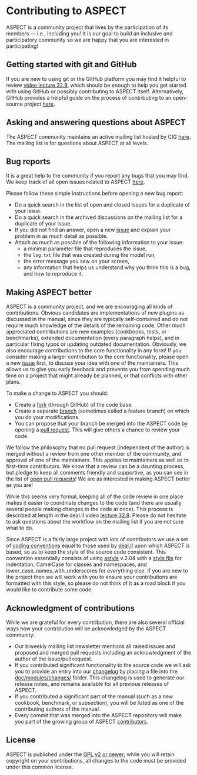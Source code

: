 # Contributing to ASPECT
ASPECT is a community project that lives by the participation of its
members — i.e., including you! It is our goal to build an inclusive
and participatory community so we are happy that you are interested in
participating! 

## Getting started with git and GitHub
If you are new to using git or the GitHub platform you may find it
helpful to review [video lecture
32.8](http://www.math.colostate.edu/~bangerth/videos.676.32.8.html), which
should be enough to help you get started with using GitHub or possibly
contributing to ASPECT itself. Alternatively, GitHub provides a helpful
guide on the process of contributing to an open-source project
[here](https://opensource.guide/how-to-contribute/).

## Asking and answering questions about ASPECT
The ASPECT community maintains an active mailing list hosted by CIG
[here](https://lists.geodynamics.org/cgi-bin/mailman/listinfo/aspect-devel). The
mailing list is for questions about ASPECT at all levels.

## Bug reports
It is a great help to the community if you report any bugs that you
may find. We keep track of all open issues related to ASPECT
[here](https://github.com/geodynamics/aspect/issues). 

Please follow these simple instructions before opening a new bug report:

- Do a quick search in the list of open and closed issues for a duplicate of
  your issue.
- Do a quick search in the archived discussions on the mailing list for a
  duplicate of your issue.
- If you did not find an answer, open a new
  [issue](https://github.com/geodynamics/aspect/issues/new) and explain your
problem in as much detail as possible.
- Attach as much as possible of the following information to your issue:
  - a minimal parameter file that reproduces the issue,
  - the `log.txt` file that was created during the model run,
  - the error message you saw on your screen,
  - any information that helps us understand why you think this is a bug, and
    how to reproduce it.

## Making ASPECT better
ASPECT is a community project, and we are encouraging all kinds of
contributions. Obvious candidates are implementations of new plugins as discussed in
the manual, since they are typically self-contained and do not
require much knowledge of the details of the remaining code. Other much
appreciated contributions are new examples (cookbooks, tests, or benchmarks),
extended documentation (every paragraph helps), and in particular fixing typos
or updating outdated documentation. Obviously, we also encourage
contributions to the core functionality in any form! If you consider making a
larger contribution to the core functionality, please open a new
[issue](https://github.com/geodynamics/aspect/issues/new) first, to discuss
your idea with one of the maintainers. This allows us to give you early
feedback and prevents you from spending much time on a project that might already be
planned, or that conflicts with other plans.

To make a change to ASPECT you should:
- Create a
[fork](https://guides.github.com/activities/forking/#fork) (through GitHub) of
the code base.
- Create a separate
[branch](https://guides.github.com/introduction/flow/) (sometimes called a
feature branch) on which you do your modifications.
- You can propose that your branch be merged into the ASPECT
code by opening a [pull request](https://guides.github.com/introduction/flow/).
This will give others a chance to review your code. 

We follow the philosophy that no pull request (independent of the author) is
merged without a review from one other member of the community, and approval of
one of the maintainers. This applies to maintainers as well as to first-time
contributors. We know that a review can be a daunting process, but pledge to
keep all comments friendly and supportive, as you can see in the list of [open
pull requests](https://github.com/geodynamics/aspect/pulls)! We are as
interested in making ASPECT better as you are!

While this seems very
formal, keeping all of the code review in one place makes it easier to
coordinate changes to the code (and there are usually several people making
changes to the code at once). This process is described at length in the
deal.II video [lecture
32.8](http://www.math.colostate.edu/~bangerth/videos.676.32.8.html).  Please do
not hesitate to ask questions about the workflow on the mailing list if you are
not sure what to do.

Since ASPECT is a fairly large project with lots of contributors we
use a set of [coding
conventions](https://www.dealii.org/developer/doxygen/deal.II/CodingConventions.html)
equal to those used by <a href="http://www.dealii.org">deal.II</a>
upon which ASPECT is based, so as to keep the style of the source code
consistent. This convention essentially consists of using
[astyle](http://astyle.sourceforge.net/astyle.html) v.2.04 with a
[style file](doc/astyle.rc) for indentation, CamelCase for classes and
namespaces, and lower_case_names_with_underscores for everything else. If you
are new to the project then we will work with you to ensure your contributions
are formatted with this style, so please do not think of it as a road block if
you would like to contribute some code.

## Acknowledgment of contributions
While we are grateful for every contribution, there are also several official
ways how your contribution will be acknowledged by the ASPECT community:
- Our biweekly mailing list newsletter mentions all raised issues and proposed
  and merged pull requests including an acknowledgment of the author of the
  issue/pull request.
- If you contributed significant functionality to the source code we will ask
  you to provide an entry into our
  [changelog](http://aspect.dealii.org/doc/doxygen/changes_current.html) by
  placing a file into the [doc/modules/changes/](doc/modules/changes/) folder.
  This changelog is used to generate our release notes, and remains available
  for all previous releases of ASPECT.
- If you contributed a significant part of the manual (such as a new cookbook,
  benchmark, or subsection), you will be listed as one of the contributing
  authors of the manual.
- Every commit that was merged into the ASPECT repository will make you part of
  the growing group of ASPECT
  [contributors](https://github.com/geodynamics/aspect/graphs/contributors).

## License
ASPECT is published under the [GPL v2 or newer](LICENSE); while you
will retain copyright on your contributions, all changes to the code
must be provided under this common license.
